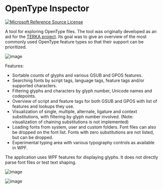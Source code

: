 # OpenType Inspector

[![Microsoft Reference Source License](https://img.shields.io/badge/license-MS--RSL-%23373737)](https://referencesource.microsoft.com/license.html)

A tool for exploring OpenType files. The tool was originally developed as an aid for the [TERKA project](https://terka.microframework.cz). Its goal was to give an overview of the most commonly used OpenType feature types so that their support can be prioritized.

![image](https://github.com/miloush/OpenTypeInspector/assets/10546952/40c7115b-d6db-4b51-99ae-2d3caaece850)

Features:
 * Sortable counts of glyphs and various GSUB and GPOS features.
 * Searching fonts by script tags, language tags, feature tags and/or supported characters.
 * Filtering glyphs and characters by glyph number, Unicode names and codepoints.
 * Overview of script and feature tags for both GSUB and GPOS with list of features and lookups they use.
 * Visualization of single, multiple, alternate, ligature and context substitutions, with filtering by glyph number involved. (Note: visualization of chaining substitutions is not implemented)
 * Loading fonts from system, user and custom folders. Font files can also be dropped on the font list. Fonts with zero substitutions are not listed, but can be dropped.
 * Experimental typing area with various typography controls as available in WPF.

The application uses WPF features for displaying glyphs. It does not directly parse font files or test text shaping.

![image](https://github.com/miloush/OpenTypeInspector/assets/10546952/01f9c8f0-525c-4a3b-9741-c111aedc75c2)

![image](https://github.com/miloush/OpenTypeInspector/assets/10546952/2a470a23-2ec8-4c1d-8924-69f4ca6ab9f4)

